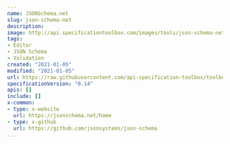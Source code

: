 ```yaml
---
name: JSONSchema.net
slug: json-schema-net
description:
image: http://api.specificationtoolbox.com/images/tools/json-schema-net.png
tags:
- Editor
- JSON Schema
- Validation
created: "2021-01-05"
modified: "2021-01-05"
url: https://raw.githubusercontent.com/api-specification-toolbox/toolbox/main/_tools/json-schema-net.md
specificationVersion: "0.14"
apis: []
include: []
x-common:
- type: x-website
  url: https://jsonschema.net/home
- type: x-github
  url: https://github.com/jsonsystems/json-schema
...
```

